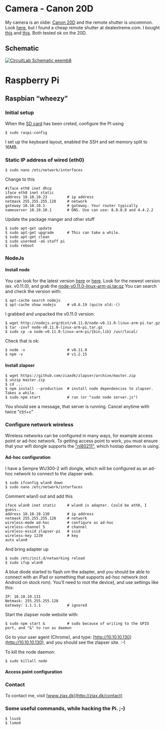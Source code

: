# Camera - Canon 20D

My camera is an oldie: [Canon 20D](http://www.dpreview.com/reviews/canoneos20d) and the remote shutter is uncommon. Look [here](http://www.doc-diy.net/photo/remote_pinout/#canon), but I found a cheap remote shutter at dealextreme.com. I bought [this](http://dx.com/p/rs-80n3-remote-shutter-switch-for-canon-dslr-camera-118865) and [this](http://dx.com/p/wired-remote-shutter-for-canon-109cm-length-72104). Both tested ok on the 20D.

## Schematic
[![CircuitLab Schematic eeemb8](https://www.circuitlab.com/circuit/eeemb8/screenshot/540x405/)](https://www.circuitlab.com/circuit/eeemb8/zlapser/)

# Raspberry Pi
## Raspbian “wheezy”
### Initial setup

When the [SD card](http://elinux.org/RPi_Easy_SD_Card_Setup) has been creted, configure the PI using

    $ sudo raspi-config

I set up the keyboard layout, enabled the SSH and set memory split to 16MB.

### Static IP address of wired (eth0)

    $ sudo nano /etc/network/interfaces

Change to this

	#iface eth0 inet dhcp
	iface eth0 inet static
	address 10.10.10.23 		# ip address
	netmask 255.255.255.128 	# network
	gateway 10.10.10.1 			# gateway. Your router typically
	nameserver 10.10.10.1 		# DNS. Use can use: 8.8.8.8 and 4.4.2.2

Update the package manger and other stuff

	$ sudo apt-get update
	$ sudo apt-get upgrade		# This can take a while.
	$ sudo apt-get clean
	$ sudo usermod -aG staff pi
	$ sudo reboot

### NodeJs
#### Install node

You can look for the latest version [here](http://nodejs.org/dist) or [here](http://nodejs.org/dist/latest). Look for the newest version (ex. v0.11.0), and grab the [node-v0.11.0-linux-arm-pi.tar.gz](http://nodejs.org/dist/v0.11.0/node-v0.11.0-linux-arm-pi.tar.gz)
You can search and check the version with:

	$ apt-cache search nodejs
	$ apt-cache show nodejs 	# v0.6.19 (quite old:-()

I grabbed and unpacked the v0.11.0 version:

	$ wget http://nodejs.org/dist/v0.11.0/node-v0.11.0-linux-arm-pi.tar.gz
	$ tar -zxvf node-v0.11.0-linux-arm-pi.tar.gz
	$ sudo cp -a node-v0.11.0-linux-arm-pi/{bin,lib} /usr/local/

Check that is ok:

	$ node -v 					# v0.11.0
	$ npm -v 					# v1.2.15

#### Install zlapser

	$ wget https://github.com/ziaxdk/zlapser/archive/master.zip
	$ unzip master.zip
	$ cd ...
	$ npm install --production	# install node dependencies to zlapser. Takes a while.
	$ sudo npm start 		    # run (or "sudo node server.js")

You should see a message, that server is running. Cancel anytime with twice "ctrl+c"

### Configure network wireless

Wireless networks can be configured in many ways, for example access point or ad-hoc network. To getting access point to work, you must ensure that your wifi dongle supports the ["nl80211"](http://wireless.kernel.org/en/developers/Documentation/nl80211), which hostap daemon is using. 

#### Ad-hoc configuration

I have a Sempre WU300-2 wifi dongle, which will be configured as an ad-hoc network to connect to the zlapser web.

	$ sudo ifconfig wlan0 down
	$ sudo nano /etc/network/interfaces

Comment wlan0 out and add this

	iface wlan0 inet static 	# wlan0 is adapter. Could be ath0, I guess..
	address 10.10.10.130 		# ip address
	netmask 255.255.255.128		# network
	wireless-mode ad-hoc 		# configure as ad-hoc
	wireless-channel 5 			# channel
	wireless-essid zlapser-pi 	# ssid
	wireless-key 1239			# key
	auto wlan0

And bring adapter up

	$ sudo /etc/init.d/networking reload
	$ sudo ifup wlan0

A blue diode started to flash om the adapter, and you should be able to connect with an iPad or something that supports ad-hoc network (not Android on stock rom). You'll need to root the device), and use settings like this:

	IP: 10.10.10.131
	Netmask: 255.255.255.128
	Gateway: 1.1.1.1 			# ignored

Start the zlapser node website with:

	$ sudo npm start & 			# sudo because of writing to the GPIO port, and "&" to run as daemon

Go to your user agent (Chrome), and type: [http://10.10.10.130](http://10.10.10.130), and you should see the zlapser site. :-)

To kill the node daemon:

	$ sudo killall node

#### Access point configuration

### Contact
To contact me, visit [www.ziax.dk](http://ziax.dk/contact)

### Some useful commands, while hacking the Pi. ;-)

    $ lsusb
    $ lsmod
